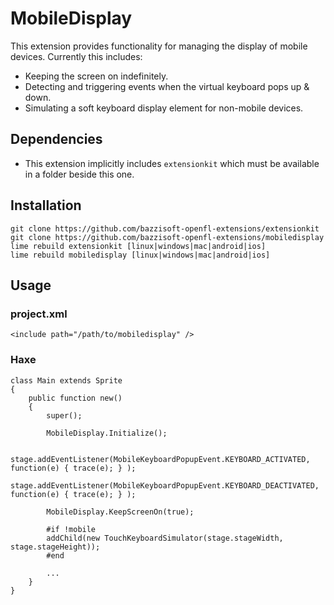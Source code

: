 MobileDisplay
=============

This extension provides functionality for managing the display of mobile devices. Currently this includes:

- Keeping the screen on indefinitely.
- Detecting and triggering events when the virtual keyboard pops up & down.
- Simulating a soft keyboard display element for non-mobile devices.


Dependencies
------------

- This extension implicitly includes `extensionkit` which must be available in a folder
  beside this one.


Installation
------------

    git clone https://github.com/bazzisoft-openfl-extensions/extensionkit
    git clone https://github.com/bazzisoft-openfl-extensions/mobiledisplay
    lime rebuild extensionkit [linux|windows|mac|android|ios]
    lime rebuild mobiledisplay [linux|windows|mac|android|ios]


Usage
-----

### project.xml

    <include path="/path/to/mobiledisplay" />


### Haxe

    class Main extends Sprite
    {
    	public function new()
        {
    		super();

            MobileDisplay.Initialize();

            stage.addEventListener(MobileKeyboardPopupEvent.KEYBOARD_ACTIVATED, function(e) { trace(e); } );
            stage.addEventListener(MobileKeyboardPopupEvent.KEYBOARD_DEACTIVATED, function(e) { trace(e); } );

            MobileDisplay.KeepScreenOn(true);

            #if !mobile
            addChild(new TouchKeyboardSimulator(stage.stageWidth, stage.stageHeight));
            #end

            ...
        }
    }
